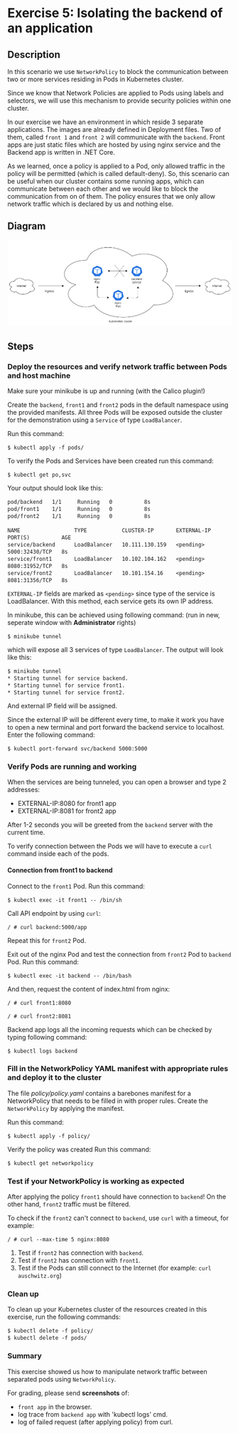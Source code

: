 # Exercise 5: Isolating the backend of an application

## Description
In this scenario we use `NetworkPolicy`  to block the communication between two or more services residing in Pods in Kubernetes cluster.

Since we know that Network Policies are applied to Pods using labels and selectors, we will use this mechanism to provide security policies within one cluster.

In our exercise we have an environment in which reside 3 separate applications.
The images are already defined in Deployment files. Two of them, called `front 1` and `front 2` will communicate with the `backend`. Front apps are just static files which are hosted by using nginx service and the Backend app is written in .NET Core.

As we learned, once a policy is applied to a Pod, only allowed traffic in the policy will be permitted (which is called default-deny). So, this scenario can be useful when our cluster contains some running apps, which can communicate between each other and we would like to block the communication from on of them. The policy ensures that we only allow network traffic which is declared by us and nothing else. 

## Diagram
![](https://raw.githubusercontent.com/Blackweather/kubernetes-network-policy/master/ex5-backend-isolation/img/arch-diagram.png)

## Steps
### Deploy the resources and verify network traffic between Pods and host machine
Make sure your minikube is up and running (with the Calico plugin!)

Create the `backend`, `front1` and `front2` pods in the default namespace using the provided manifests.
All three Pods will be exposed outside the cluster for the demonstration using a `Service` of type `LoadBalancer`.

Run this command:
```
$ kubectl apply -f pods/
```

To verify the Pods and Services have been created run this command:
```
$ kubectl get po,svc
```

Your output should look like this:
```
pod/backend   1/1     Running   0          8s
pod/front1    1/1     Running   0          8s
pod/front2    1/1     Running   0          8s

NAME                 TYPE           CLUSTER-IP       EXTERNAL-IP   PORT(S)          AGE
service/backend      LoadBalancer   10.111.130.159   <pending>     5000:32430/TCP   8s
service/front1       LoadBalancer   10.102.104.162   <pending>     8080:31952/TCP   8s
service/front2       LoadBalancer   10.101.154.16    <pending>     8081:31356/TCP   8s
```

`EXTERNAL-IP` fields are marked as `<pending>` since type of the service is LoadBalancer. With this method, each service gets its own IP address.

In minikube, this can be achieved using following command:
(run in new, seperate window with **Administrator** rights)
```
$ minikube tunnel
```
which will expose all 3 services of type `LoadBalancer`.
The output will look like this:
```
$ minikube tunnel
* Starting tunnel for service backend.
* Starting tunnel for service front1.
* Starting tunnel for service front2.
```
And external IP field will be assigned.

Since the external IP will be different every time, to make it work you have to open a new terminal and port forward the backend service to localhost. 
Enter the following command:
```
$ kubectl port-forward svc/backend 5000:5000
```

### Verify Pods are running and working
When the services are being tunneled, you can open a browser and type 2 addresses:

- EXTERNAL-IP:8080 for front1 app
- EXTERNAL-IP:8081 for front2 app

After 1-2 seconds you will be greeted from the `backend` server with the current time.

To verify connection between the Pods we will have to execute a `curl` command inside each of the pods.

#### Connection from front1 to backend
Connect to the `front1` Pod.
Run this command:
```
$ kubectl exec -it front1 -- /bin/sh
```

Call API endpoint by using `curl`:
```
/ # curl backend:5000/app
```

Repeat this for `front2` Pod.

Exit out of the nginx Pod and test the connection from `front2` Pod to `backend` Pod.
Run this command:
```
$ kubectl exec -it backend -- /bin/bash
```
And then, request the content of index.html from nginx:
```
/ # curl front1:8080
```
```
/ # curl front2:8081
```

Backend app logs all the incoming requests which can be checked by typing following command:
```
$ kubectl logs backend
```

### Fill in the NetworkPolicy YAML manifest with appropriate rules and deploy it to the cluster
The file *policy/policy.yaml* contains a barebones manifest for a NetworkPolicy that needs to be filled in with proper rules.
Create the `NetworkPolicy` by applying the manifest.

Run this command:
```
$ kubectl apply -f policy/
```

Verify the policy was created
Run this command:
```
$ kubectl get networkpolicy
```

### Test if your NetworkPolicy is working as expected
After applying the policy `front1` should have connection to `backend`! On the other hand, `front2` traffic must be filtered.

To check if the `front2` can't connect to `backend`, use `curl` with a timeout, for example:
```
/ # curl --max-time 5 nginx:8080
```

1. Test if `front2` has connection with `backend`.
2. Test if `front2` has connection with `front1`.
3. Test if the Pods can still connect to the Internet (for example: `curl auschwitz.org`)

### Clean up
To clean up your Kubernetes cluster of the resources created in this exercise, run the following commands:
```
$ kubectl delete -f policy/
$ kubectl delete -f pods/
```

### Summary
This exercise showed us how to manipulate network traffic between separated pods using ``NetworkPolicy``.

For grading, please send **screenshots** of:
- `front app` in the browser.
- log trace from `backend app` with 'kubectl logs' cmd.
- log of failed request (after applying policy) from curl.